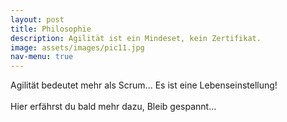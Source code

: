 ```yaml
---
layout: post
title: Philosophie
description: Agilität ist ein Mindeset, kein Zertifikat.
image: assets/images/pic11.jpg
nav-menu: true
---
```


Agilität bedeutet mehr als Scrum... Es ist eine Lebenseinstellung!
<br />
<br />
Hier erfährst du bald mehr dazu, Bleib gespannt...
